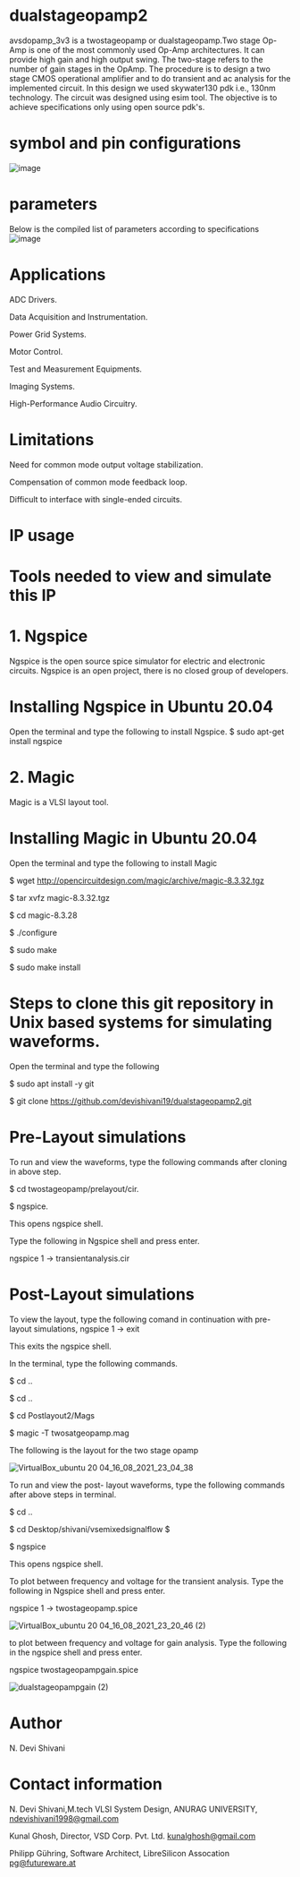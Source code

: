 # dualstageopamp2
avsdopamp_3v3 is a twostageopamp or dualstageopamp.Two stage Op-Amp is one of the most commonly used Op-Amp architectures. It can provide high gain and high output swing. The two-stage refers to the number of gain stages in the OpAmp.
The procedure is to design a two stage CMOS operational amplifier and to do transient and ac analysis for the implemented circuit. In this design we used skywater130 pdk i.e., 130nm technology. The circuit was designed using esim tool.
The objective is to achieve specifications only using open source pdk's. 
# symbol and pin configurations
![image](https://user-images.githubusercontent.com/88903159/129486979-8523d3f6-e871-4c11-bcaa-460efd463f3c.png)
# parameters
Below is the compiled list of parameters according to specifications
![image](https://user-images.githubusercontent.com/88903159/129600882-065f2f88-7b2e-45f1-8b6c-cfeb67ea28d5.png)
# Applications
ADC Drivers.

Data Acquisition and Instrumentation.

Power Grid Systems.

Motor Control.

Test and Measurement Equipments.

Imaging Systems.

High-Performance Audio Circuitry.
# Limitations
Need for common mode output voltage stabilization.

Compensation of common mode feedback loop.

Difficult to interface with single-ended circuits.
# IP usage
# Tools needed to view and simulate this IP
# 1. Ngspice
Ngspice is the open source spice simulator for electric and electronic circuits. Ngspice is an open project, there is no closed group of developers.

# Installing Ngspice in Ubuntu 20.04
Open the terminal and type the following to install Ngspice.
$  sudo apt-get install ngspice
# 2. Magic
Magic is a VLSI layout tool.

# Installing Magic in Ubuntu 20.04
Open the terminal and type the following to install Magic

$  wget http://opencircuitdesign.com/magic/archive/magic-8.3.32.tgz

$  tar xvfz magic-8.3.32.tgz

$  cd magic-8.3.28

$  ./configure

$  sudo make

$  sudo make install

# Steps to clone this git repository in Unix based systems for simulating waveforms.
Open the terminal and type the following

$  sudo apt install -y git

$  git clone https://github.com/devishivani19/dualstageopamp2.git

# Pre-Layout simulations
To run and view the waveforms, type the following commands after cloning in above step.

$  cd twostageopamp/prelayout/cir.

$  ngspice.

This opens ngspice shell.

Type the following in Ngspice shell and press enter.

ngspice 1 -> transientanalysis.cir
# Post-Layout simulations
To view the layout, type the following comand in continuation with pre-layout simulations,
ngspice 1 -> exit

This exits the ngspice shell.

In the terminal, type the following commands.

$  cd ..

$  cd ..

$  cd Postlayout2/Mags

$  magic -T twosatgeopamp.mag

The following is the layout for the two stage opamp

![VirtualBox_ubuntu 20 04_16_08_2021_23_04_38](https://user-images.githubusercontent.com/88903159/129605753-a9e127d6-6d15-4510-b6c1-8ddaecf0cd79.png)

To run and view the post- layout waveforms, type the following commands after above steps in terminal.

$  cd ..

$  cd Desktop/shivani/vsemixedsignalflow $

$  ngspice

This opens ngspice shell.

To plot between frequency and voltage for the transient analysis. Type the following in Ngspice shell and press enter.

ngspice 1 -> twostageopamp.spice

![VirtualBox_ubuntu 20 04_16_08_2021_23_20_46 (2)](https://user-images.githubusercontent.com/88903159/129607810-3c3b5d2e-c614-4c5d-aa9b-17a94ee5fe45.png)

to plot between frequency and voltage for gain analysis. Type the following in the ngspice shell and press enter.

ngspice twostageopampgain.spice

![dualstageopampgain (2)](https://user-images.githubusercontent.com/88903159/130251062-573dad9c-42a2-4460-9833-c6d4b170dd88.png)


# Author
N. Devi Shivani

# Contact information
 
N. Devi Shivani,M.tech VLSI System Design, ANURAG UNIVERSITY, ndevishivani1998@gmail.com

Kunal Ghosh, Director, VSD Corp. Pvt. Ltd. kunalghosh@gmail.com

Philipp Gühring, Software Architect, LibreSilicon Assocation pg@futureware.at




